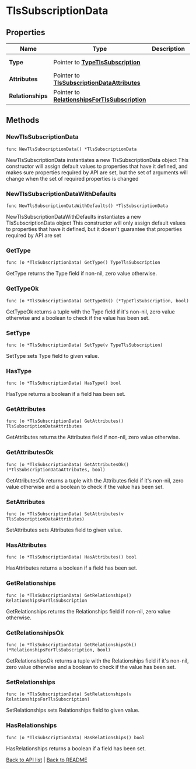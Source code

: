 # TlsSubscriptionData

## Properties

Name | Type | Description | Notes
------------ | ------------- | ------------- | -------------
**Type** | Pointer to [**TypeTlsSubscription**](TypeTlsSubscription.md) |  | [optional] [default to TYPETLSSUBSCRIPTION_TLS_SUBSCRIPTION]
**Attributes** | Pointer to [**TlsSubscriptionDataAttributes**](TlsSubscriptionDataAttributes.md) |  | [optional] 
**Relationships** | Pointer to [**RelationshipsForTlsSubscription**](RelationshipsForTlsSubscription.md) |  | [optional] 

## Methods

### NewTlsSubscriptionData

`func NewTlsSubscriptionData() *TlsSubscriptionData`

NewTlsSubscriptionData instantiates a new TlsSubscriptionData object
This constructor will assign default values to properties that have it defined,
and makes sure properties required by API are set, but the set of arguments
will change when the set of required properties is changed

### NewTlsSubscriptionDataWithDefaults

`func NewTlsSubscriptionDataWithDefaults() *TlsSubscriptionData`

NewTlsSubscriptionDataWithDefaults instantiates a new TlsSubscriptionData object
This constructor will only assign default values to properties that have it defined,
but it doesn't guarantee that properties required by API are set

### GetType

`func (o *TlsSubscriptionData) GetType() TypeTlsSubscription`

GetType returns the Type field if non-nil, zero value otherwise.

### GetTypeOk

`func (o *TlsSubscriptionData) GetTypeOk() (*TypeTlsSubscription, bool)`

GetTypeOk returns a tuple with the Type field if it's non-nil, zero value otherwise
and a boolean to check if the value has been set.

### SetType

`func (o *TlsSubscriptionData) SetType(v TypeTlsSubscription)`

SetType sets Type field to given value.

### HasType

`func (o *TlsSubscriptionData) HasType() bool`

HasType returns a boolean if a field has been set.

### GetAttributes

`func (o *TlsSubscriptionData) GetAttributes() TlsSubscriptionDataAttributes`

GetAttributes returns the Attributes field if non-nil, zero value otherwise.

### GetAttributesOk

`func (o *TlsSubscriptionData) GetAttributesOk() (*TlsSubscriptionDataAttributes, bool)`

GetAttributesOk returns a tuple with the Attributes field if it's non-nil, zero value otherwise
and a boolean to check if the value has been set.

### SetAttributes

`func (o *TlsSubscriptionData) SetAttributes(v TlsSubscriptionDataAttributes)`

SetAttributes sets Attributes field to given value.

### HasAttributes

`func (o *TlsSubscriptionData) HasAttributes() bool`

HasAttributes returns a boolean if a field has been set.

### GetRelationships

`func (o *TlsSubscriptionData) GetRelationships() RelationshipsForTlsSubscription`

GetRelationships returns the Relationships field if non-nil, zero value otherwise.

### GetRelationshipsOk

`func (o *TlsSubscriptionData) GetRelationshipsOk() (*RelationshipsForTlsSubscription, bool)`

GetRelationshipsOk returns a tuple with the Relationships field if it's non-nil, zero value otherwise
and a boolean to check if the value has been set.

### SetRelationships

`func (o *TlsSubscriptionData) SetRelationships(v RelationshipsForTlsSubscription)`

SetRelationships sets Relationships field to given value.

### HasRelationships

`func (o *TlsSubscriptionData) HasRelationships() bool`

HasRelationships returns a boolean if a field has been set.


[Back to API list](../README.md#documentation-for-api-endpoints) | [Back to README](../README.md)


